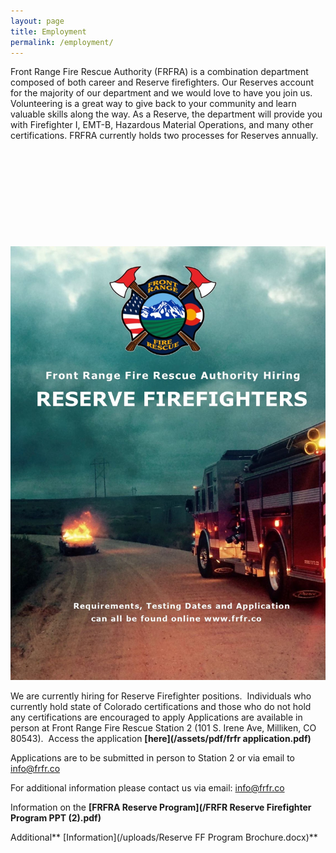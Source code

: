 ```yaml
---
layout: page
title: Employment
permalink: /employment/
---
```



<div>Front Range Fire Rescue Authority (FRFRA) is a combination department composed of both career and Reserve firefighters. Our Reserves account for the majority of our department and we would love to have you join us. Volunteering is a great way to give back to your community and learn valuable skills along the way. As a Reserve, the department will provide you with Firefighter I, EMT-B, Hazardous Material Operations, and many other certifications. FRFRA currently holds two processes for Reserves annually.</div>

&nbsp;

&nbsp;

&nbsp;

&nbsp;

&nbsp;

![](/uploads/versions/pic-only---x----1200-1650x---.jpg)

We are currently hiring for Reserve Firefighter positions.&nbsp; Individuals who currently hold state of Colorado certifications and those who do not hold any certifications are encouraged to apply Applications are available in person at Front Range Fire Rescue Station 2 (101 S. Irene Ave, Milliken, CO 80543). &nbsp;Access the application **[here](/assets/pdf/frfr application.pdf)**

Applications are to be submitted in person to Station 2 or via email to info@frfr.co&nbsp;

For additional information please contact us via email: info@frfr.co

Information on the **[FRFRA Reserve Program](/FRFR Reserve Firefighter Program PPT (2).pdf)**

Additional\*\* [Information](/uploads/Reserve FF Program Brochure.docx)\*\*

###### &nbsp;

&nbsp;